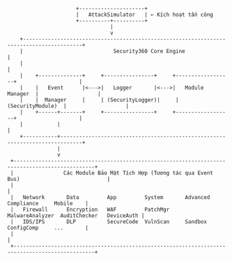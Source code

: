                           +---------------------+
                          |   AttackSimulator   | ← Kích hoạt tấn công
                          +----------+----------+
                                     |
                                     v
        +-----------------------------------------------------------------------------------------+
        |                             Security360 Core Engine                                     |
        |                                                                                         |
        |    +--------------+     +----------------+     +------------------+                    |
        |    |   Event      |<--->|   Logger       |<--->|   Module Manager  |                   |
        |    |  Manager     |     | (SecurityLogger)|     | (SecurityModule)  |                   |
        |    +------+-------+     +----------------+     +------------------+                    |
        |           |                                                                             |
        +-----------+-----------------------------------------------------------------------------+
                    |
                    v
     +------------------------------------------------------------------------------------------------+
     |                Các Module Bảo Mật Tích Hợp (Tương tác qua Event Bus)                            |
     |                                                                                                |
     |   Network       Data         App         System       Advanced        Compliance     Mobile    |
     |   Firewall      Encryption   WAF         PatchMgr     MalwareAnalyzer  AuditChecker   DeviceAuth |
     |   IDS/IPS       DLP          SecureCode  VulnScan     Sandbox          ConfigComp     ...       |
     |                                                                                                |
     +------------------------------------------------------------------------------------------------+


